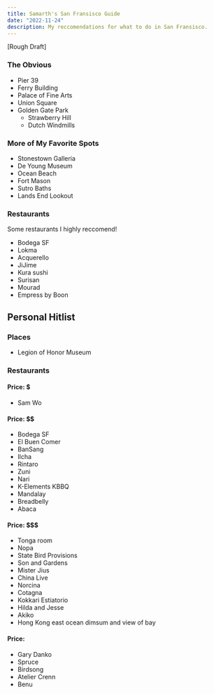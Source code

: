 ```yaml
---
title: Samarth's San Fransisco Guide
date: "2022-11-24"
description: My reccomendations for what to do in San Fransisco.
---
```


[Rough Draft]

### The Obvious

- Pier 39
- Ferry Building
- Palace of Fine Arts
- Union Square
- Golden Gate Park
  - Strawberry Hill
  - Dutch Windmills

### More of My Favorite Spots

- Stonestown Galleria
- De Young Museum
- Ocean Beach
- Fort Mason
- Sutro Baths
- Lands End Lookout

### Restaurants

Some restaurants I highly reccomend!

- Bodega SF
- Lokma
- Acquerello
- JiJime
- Kura sushi
- Surisan
- Mourad
- Empress by Boon

## Personal Hitlist

### Places

- Legion of Honor Museum

### Restaurants

#### Price: $

- Sam Wo

#### Price: $$

- Bodega SF
- El Buen Comer
- BanSang
- Ilcha
- Rintaro
- Zuni
- Nari
- K-Elements KBBQ
- Mandalay
- Breadbelly
- Abaca

#### Price: $$$

- Tonga room
- Nopa
- State Bird Provisions
- Son and Gardens
- Mister Jius
- China Live
- Norcina
- Cotagna
- Kokkari Estiatorio
- Hilda and Jesse
- Akiko
- Hong Kong east ocean dimsum and view of bay

#### Price: $$$$

- Gary Danko
- Spruce
- Birdsong
- Atelier Crenn
- Benu
